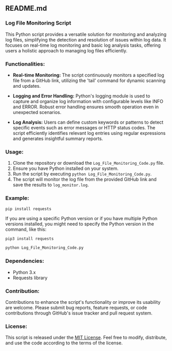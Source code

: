 ## README.md

###                                                                  Log File Monitoring Script

This Python script provides a versatile solution for monitoring and analyzing log files, simplifying the detection and resolution of issues within log data. It focuses on real-time log monitoring and basic log analysis tasks, offering users a holistic approach to managing log files efficiently.

### Functionalities:

- **Real-time Monitoring:** The script continuously monitors a specified log file from a GitHub link, utilizing the 'tail' command for dynamic scanning and updates.
  
- **Logging and Error Handling:** Python's logging module is used to capture and organize log information with configurable levels like INFO and ERROR. Robust error handling ensures smooth operation even in unexpected scenarios.
  
- **Log Analysis:** Users can define custom keywords or patterns to detect specific events such as error messages or HTTP status codes. The script efficiently identifies relevant log entries using regular expressions and generates insightful summary reports.

### Usage:

1. Clone the repository or download the `Log_File_Monitoring_Code.py` file.
2. Ensure you have Python installed on your system.
3. Run the script by executing `python Log_File_Monitoring_Code.py`.
4. The script will monitor the log file from the provided GitHub link and save the results to `log_monitor.log`.

### Example:
```bash
pip install requests
```

If you are using a specific Python version or if you have multiple Python versions installed, you might need to specify the Python version in the command, like this:
```console
pip3 install requests
```


```python
python Log_File_Monitoring_Code.py
```

### Dependencies:

- Python 3.x
- Requests library

### Contribution:

Contributions to enhance the script's functionality or improve its usability are welcome. Please submit bug reports, feature requests, or code contributions through GitHub's issue tracker and pull request system.

### License:

This script is released under the [MIT License](https://opensource.org/licenses/MIT). Feel free to modify, distribute, and use the code according to the terms of the license.
